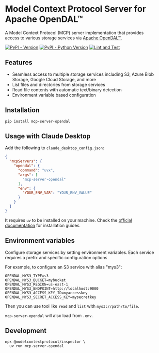# Model Context Protocol Server for Apache OpenDAL™
A Model Context Protocol (MCP) server implementation that provides access to various storage services via [Apache OpenDAL™](https://opendal.apache.org/).

[![PyPI - Version](https://img.shields.io/pypi/v/mcp-server-opendal)](https://pypi.org/project/mcp-server-opendal/)
[![PyPI - Python Version](https://img.shields.io/pypi/pyversions/mcp-server-opendal)](https://pypi.org/project/mcp-server-opendal/)
[![Lint and Test](https://github.com/Xuanwo/mcp-server-opendal/actions/workflows/test.yml/badge.svg)](https://github.com/Xuanwo/mcp-server-opendal/actions/workflows/test.yml)

## Features

- Seamless access to multiple storage services including S3, Azure Blob Storage, Google Cloud Storage, and more
- List files and directories from storage services
- Read file contents with automatic text/binary detection
- Environment variable based configuration

## Installation

```shell
pip install mcp-server-opendal
```

## Usage with Claude Desktop

Add the following to `claude_desktop_config.json`:

```json
{
  "mcpServers": {
    "opendal": {
      "command": "uvx",
      "args": [
        "mcp-server-opendal"
      ],
      "env": {
        "YOUR_ENV_VAR": "YOUR_ENV_VALUE"
      }
    }
  }
}
```

It requires `uv` to be installed on your machine. Check the [official documentation](https://docs.astral.sh/uv/getting-started/installation/) for installation guides.

## Environment variables

Configure storage services by setting environment variables. Each service requires a prefix and specific configuration options.

For example, to configure an S3 service with alias "mys3":

```
OPENDAL_MYS3_TYPE=s3
OPENDAL_MYS3_BUCKET=mybucket
OPENDAL_MYS3_REGION=us-east-1
OPENDAL_MYS3_ENDPOINT=http://localhost:9000
OPENDAL_MYS3_ACCESS_KEY_ID=myaccesskey
OPENDAL_MYS3_SECRET_ACCESS_KEY=mysecretkey
```

Then you can use tool like `read` and `list` with `mys3://path/to/file`.

`mcp-server-opendal` will also load from `.env`.

## Development

```shell
npx @modelcontextprotocol/inspector \
  uv run mcp-server-opendal
```
